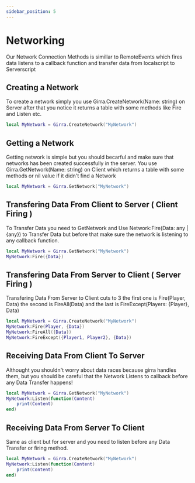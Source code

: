 ```yaml
---
sidebar_position: 5
---
```


# Networking
Our Network Connection Methods is simillar to RemoteEvents which fires data listens to a callback function and transfer data from localscript to Serverscript

## Creating a Network
To create a network simply you use Girra.CreateNetwork(Name: string) on Server after that you notice it returns a table with some methods like Fire and Listen etc.
```lua
local MyNetwork = Girra.CreateNetwork("MyNetwork")
```
## Getting a Network
Getting network is simple but you should becarful and make sure that networks has been created successfully in the server. You use Girra.GetNetwork(Name: string) on Client which returns a table with some methods or nil value if it didn't find a Network
```lua
local MyNetwork = Girra.GetNetwork("MyNetwork")
```
## Transfering Data From Client to Server ( Client Firing )
To Transfer Data you need to GetNetwork and Use Network:Fire(Data: any | {any}) to Transfer Data but before that make sure the network is listening to any callback function.
```lua
local MyNetwork = Girra.GetNetwork("MyNetwork")
MyNetwork:Fire({Data})
```
## Transfering Data From Server to Client ( Server Firing )
Transfering Data From Server to Client cuts to 3 the first one is Fire(Player, Data) the second is FireAll(Data) and the last is FireExcept(Players: {Player}, Data)
```lua
local MyNetwork = Girra.CreateNetwork("MyNetwork")
MyNetwork:Fire(Player, {Data})
MyNetwork:FireAll({Data})
MyNetwork:FireExcept({Player1, Player2}, {Data})
```
## Receiving Data From Client To Server
Althought you shouldn't worry about data races because girra handles them, but you should be careful that the Network Listens to callback before any Data Transfer happens!
```lua
local MyNetwork = Girra.GetNetwork("MyNetwork")
MyNetwork:Listen(function(Content)
    print(Content)
end)
```
## Receiving Data From Server To Client
Same as client but for server and you need to listen before any Data Transfer or firing method.
```lua
local MyNetwork = Girra.CreateNetwork("MyNetwork")
MyNetwork:Listen(function(Content)
    print(Content)
end)
```